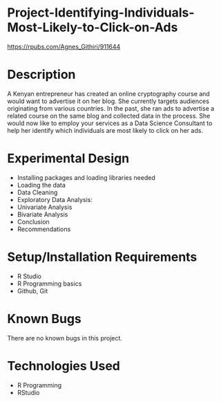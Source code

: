 # Project-Identifying-Individuals-Most-Likely-to-Click-on-Ads
https://rpubs.com/Agnes_Githiri/911644


# Description
A Kenyan entrepreneur has created an online cryptography course and would want to advertise it on her blog.
She currently targets audiences originating from various countries. In the past, she ran ads to advertise a
related course on the same blog and collected data in the process. She would now like to employ your services 
as a Data Science Consultant to help her identify which individuals are most likely to click on her ads. 


# Experimental Design
* Installing packages and loading libraries needed
* Loading the data
* Data Cleaning
* Exploratory Data Analysis:
* Univariate Analysis
* Bivariate Analysis
* Conclusion
* Recommendations


# Setup/Installation Requirements
* R Studio
* R Programming basics
* Github, Git


# Known Bugs
There are no known bugs in this project.


# Technologies Used
* R Programming
* RStudio
